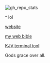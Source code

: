 ![gh_repo_stats](https://github-readme-stats.vercel.app/api/top-langs/?username=turbonator0&layout=compact&theme=tokyonight)

^ lol

[website](https://turbonator0.github.io)

[my web bible](https://turbonator0.github.io/bible/)

[KJV terminal tool](https://github.com/lukesmithxyz/kjv)

Gods grace over all.